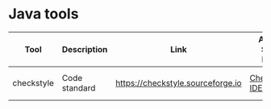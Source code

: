 # Java tools

| Tool | Description | Link | Android Studio Plugin | Gradle Plugin |
| --- | --- | --- | --- | --- |
| checkstyle | Code standard | https://checkstyle.sourceforge.io |[CheckStyle-IDEA](https://plugins.jetbrains.com/plugin/1065-checkstyle-idea) | [The Checkstyle Plugin](https://docs.gradle.org/current/userguide/checkstyle_plugin.html) | [Rules](https://github.com/fartem/repository-rules/blob/master/rules/java/checkstyle/checkstyle.xml) |
